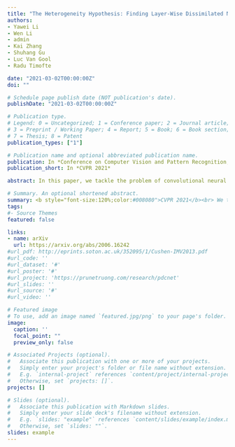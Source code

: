 ```yaml
---
title: "The Heterogeneity Hypothesis: Finding Layer-Wise Dissimilated Network Architecture"
authors:
- Yawei Li
- Wen Li
- admin
- Kai Zhang
- Shuhang Gu
- Luc Van Gool
- Radu Timofte

date: "2021-03-02T00:00:00Z"
doi: ""

# Schedule page publish date (NOT publication's date).
publishDate: "2021-03-02T00:00:00Z"

# Publication type.
# Legend: 0 = Uncategorized; 1 = Conference paper; 2 = Journal article;
# 3 = Preprint / Working Paper; 4 = Report; 5 = Book; 6 = Book section;
# 7 = Thesis; 8 = Patent
publication_types: ["1"]

# Publication name and optional abbreviated publication name.
publication: In *Conference on Computer Vision and Pattern Recognition, CVPR 2021*
publication_short: In *CVPR 2021*

abstract: In this paper, we tackle the problem of convolutional neural network design. Instead of focusing on the overall architecture design, we investigate a design space that is usually overlooked, i.e. adjusting the channel configurations of predefined networks. We find that this adjustment can be achieved by pruning widened baseline networks and leads to superior performance. Base on that, we articulate the heterogeneity hypothesis with the same training protocol, there exists a layer-wise dissimilated network architecture (LW-DNA) that can outperform the original network with regular channel configurations under lower level of model complexity. The LW-DNA models are identified without added computational cost and training time compared with the original network. This constraint leads to controlled experiment which directs the focus to the importance of layer-wise specific channel configurations. Multiple sources of hints relate the benefits of LW-DNA models to overfitting, i.e. the relative relationship between model complexity and dataset size. Experiments are conducted on various networks and datasets for image classification, visual tracking and image restoration. The resultant LW-DNA models consistently outperform the compared baseline models.

# Summary. An optional shortened abstract.
summary: <b style="font-size:120%;color:#008080">CVPR 2021</b><br> We tackle the problem of convolutional neural network design by adjusting the channel configurations of predefined networks.
tags:
#- Source Themes
featured: false

links:
- name: arXiv
  url: https://arxiv.org/abs/2006.16242
#url_pdf: http://eprints.soton.ac.uk/352095/1/Cushen-IMV2013.pdf
#url_code: ''
#url_dataset: '#'
#url_poster: '#'
#url_project: 'https://prunetruong.com/research/pdcnet'
#url_slides: ''
#url_source: '#'
#url_video: ''

# Featured image
# To use, add an image named `featured.jpg/png` to your page's folder. 
image:
  caption: ''
  focal_point: ""
  preview_only: false

# Associated Projects (optional).
#   Associate this publication with one or more of your projects.
#   Simply enter your project's folder or file name without extension.
#   E.g. `internal-project` references `content/project/internal-project/index.md`.
#   Otherwise, set `projects: []`.
projects: []

# Slides (optional).
#   Associate this publication with Markdown slides.
#   Simply enter your slide deck's filename without extension.
#   E.g. `slides: "example"` references `content/slides/example/index.md`.
#   Otherwise, set `slides: ""`.
slides: example
---
```



